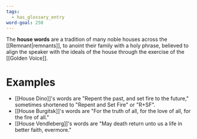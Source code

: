 ```yaml
---
tags:
  - has_glossary_entry
word-goal: 250
---
```


The **house words** are a tradition of many noble houses across the [[Remnant|remnants]], to anoint their family with a holy phrase, believed to align the speaker with the ideals of the house through the exercise of the [[Golden Voice]].

# Examples
* [[House Dino]]'s words are "Repent the past, and set fire to the future," sometimes shortened to "Repent and Set Fire" or "R+SF".
* [[House Burgitsk]]'s words are "For the truth of all, for the love of all, for the fire of all."
* [[House Vendleberg]]'s words are "May death return unto us a life in better faith, evermore."